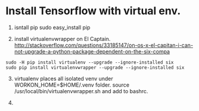 # Install Tensorflow with virtual env.
  1. isntall pip
    sudo easy_install pip

  2. install virtualenvwrapper on El Captain.
    http://stackoverflow.com/questions/33185147/on-os-x-el-capitan-i-can-not-upgrade-a-python-package-dependent-on-the-six-compa

    sudo -H pip install virtualenv --upgrade --ignore-installed six
    sudo pip install virtualenvwrapper --upgrade --ignore-installed six

  3. virtualenv places all isolated venv under WORKON_HOME=$HOME/.venv folder.
  source /usr/local/bin/virtualenvwrapper.sh and add to bashrc.
    
  4.


